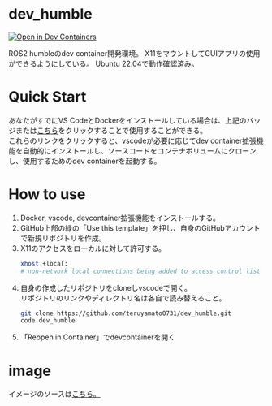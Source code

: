 # dev_humble
[![Open in Dev Containers](https://img.shields.io/static/v1?label=Dev%20Containers&message=Open&color=blue&logo=visualstudiocode)](https://vscode.dev/redirect?url=vscode://ms-vscode-remote.remote-containers/cloneInVolume?url=https://github.com/teruyamato0731/dev_humble)

ROS2 humbleのdev container開発環境。
X11をマウントしてGUIアプリの使用ができるようにしている。
Ubuntu 22.04で動作確認済み。

# Quick Start
あなたがすでにVS CodeとDockerをインストールしている場合は、上記のバッジまたは[こちら](https://vscode.dev/redirect?url=vscode://ms-vscode-remote.remote-containers/cloneInVolume?url=https://github.com/teruyamato0731/dev_humble)をクリックすることで使用することができる。<br>
これらのリンクをクリックすると、vscodeが必要に応じてdev container拡張機能を自動的にインストールし、ソースコードをコンテナボリュームにクローンし、使用するためのdev containerを起動する。

# How to use
1. Docker, vscode, devcontainer拡張機能をインストールする。
1. GitHub上部の緑の「Use this template」を押し、自身のGitHubアカウントで新規リポジトリを作成。
1. X11のアクセスをローカルに対して許可する。
    ```bash
    xhost +local:
    # non-network local connections being added to access control list
    ```
1. 自身の作成したリポジトリをcloneしvscodeで開く。<br>
    リポジトリのリンクやディレクトリ名は各自で読み替えること。
    ```bash
    git clone https://github.com/teruyamato0731/dev_humble.git
    code dev_humble
    ```
1. 「Reopen in Container」でdevcontainerを開く

# image
イメージのソースは[こちら。](https://github.com/teruyamato0731/dev_humble_image)
